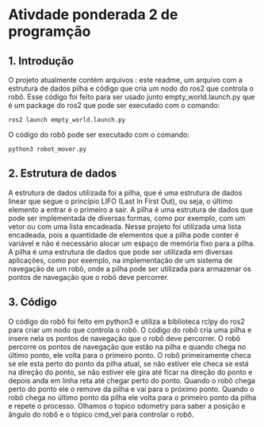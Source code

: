 #  Ativdade ponderada 2 de programção

## 1. Introdução
O projeto atualmente contém arquivos : este readme, um arquivo com a estrutura de dados pilha e código que cria um nodo do ros2 que controla o robô. Esse código foi feito para ser usado junto empty_world.launch.py que é um package do ros2 que pode ser executado com o comando:
```
ros2 launch empty_world.launch.py
```
O código do robô pode ser executado com o comando:
```
python3 robot_mover.py
```

## 2. Estrutura de dados
A estrutura de dados utilizada foi a pilha, que é uma estrutura de dados linear que segue o princípio LIFO (Last In First Out), ou seja, o último elemento a entrar é o primeiro a sair. A pilha é uma estrutura de dados que pode ser implementada de diversas formas, como por exemplo, com um vetor ou com uma lista encadeada. Nesse projeto foi utilizada uma lista encadeada, pois a quantidade de elementos que a pilha pode conter é variável e não é necessário alocar um espaço de memória fixo para a pilha. A pilha é uma estrutura de dados que pode ser utilizada em diversas aplicações, como por exemplo, na implementação de um sistema de navegação de um robô, onde a pilha pode ser utilizada para armazenar os pontos de navegação que o robô deve percorrer.

## 3. Código
O código do robô foi feito em python3 e utiliza a biblioteca rclpy do ros2 para criar um nodo que controla o robô. O código do robô cria uma pilha e insere nela os pontos de navegação que o robô deve percorrer. O robô percorre os pontos de navegação que estão na pilha e quando chega no último ponto, ele volta para o primeiro ponto. O robô primeiramente checa se ele esta perto do ponto da pilha atual, se não estiver ele checa se está na direção do ponto, se não estiver ele gira até ficar na direção do ponto e depois anda em linha reta até chegar perto do ponto. Quando o robô chega perto do ponto ele o remove da pilha e vai para o próximo ponto. Quando o robô chega no último ponto da pilha ele volta para o primeiro ponto da pilha e repete o processo. Olhamos o topico odometry para saber a posição e ângulo do robô  e o tópico cmd_vel para controlar o robô. 

